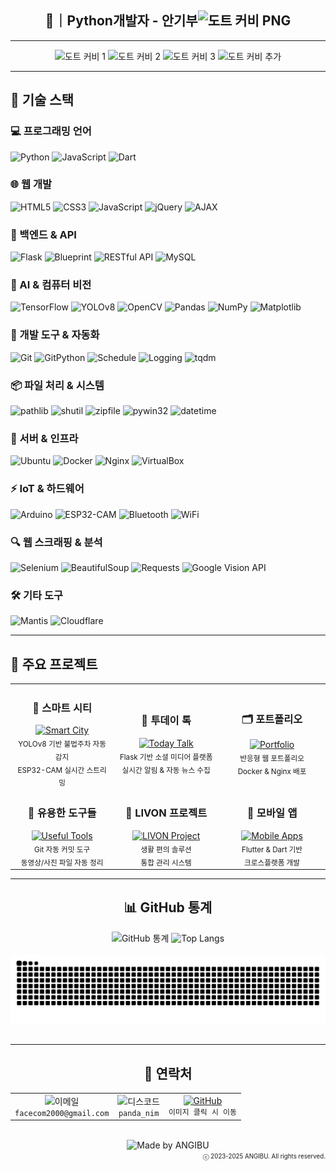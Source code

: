 ## <div align="center">🐍｜Python개발자 - 안기부<img src="https://www.spriters-resource.com/resources/sheet_icons/143/146377.png?updated=1609165515" alt="도트 커비 PNG" width="100"/></div>

---

<div align="center">
  <img src="https://www.spriters-resource.com/resources/sheet_icons/198/200858.gif?updated=1688787145" alt="도트 커비 1" width="100"/>
  <img src="https://www.spriters-resource.com/resources/sheet_icons/195/197726.gif?updated=1684173595" alt="도트 커비 2" width="100"/>
  <img src="https://www.spriters-resource.com/resources/sheet_icons/238/241062.gif?updated=1728837189" alt="도트 커비 3" width="100"/>
  <img src="https://www.spriters-resource.com/resources/sheet_icons/190/192991.gif?updated=1677970951" alt="도트 커비 추가" width="100"/>
</div>

---

## 🌿 기술 스택

### 💻 프로그래밍 언어
![Python](https://img.shields.io/badge/-Python-3776AB?style=flat&logo=Python&logoColor=white)
![JavaScript](https://img.shields.io/badge/-JavaScript-F7DF1E?style=flat&logo=JavaScript&logoColor=black)
![Dart](https://img.shields.io/badge/-Dart-0175C2?style=flat&logo=Dart&logoColor=white)

### 🌐 웹 개발
![HTML5](https://img.shields.io/badge/-HTML5-E34F26?style=flat&logo=HTML5&logoColor=white)
![CSS3](https://img.shields.io/badge/-CSS3-1572B6?style=flat&logo=CSS3&logoColor=white)
![JavaScript](https://img.shields.io/badge/-JavaScript-F7DF1E?style=flat&logo=JavaScript&logoColor=black)
![jQuery](https://img.shields.io/badge/-jQuery-0769AD?style=flat&logo=jquery&logoColor=white)
![AJAX](https://img.shields.io/badge/-AJAX-005571?style=flat&logo=javascript&logoColor=white)

### 🧩 백엔드 & API
![Flask](https://img.shields.io/badge/-Flask-000000?style=flat&logo=Flask)
![Blueprint](https://img.shields.io/badge/-Blueprint-1A237E?style=flat&logo=flask&logoColor=white)
![RESTful API](https://img.shields.io/badge/-RESTful_API-009688?style=flat&logo=fastapi&logoColor=white)
![MySQL](https://img.shields.io/badge/-MySQL-4479A1?style=flat&logo=MySQL&logoColor=white)

### 🤖 AI & 컴퓨터 비전
![TensorFlow](https://img.shields.io/badge/-TensorFlow-FF6F00?style=flat&logo=TensorFlow&logoColor=white)
![YOLOv8](https://img.shields.io/badge/-YOLOv8-00BFFF?style=flat&logo=YOLO&logoColor=white)
![OpenCV](https://img.shields.io/badge/-OpenCV-5C3EE8?style=flat&logo=OpenCV&logoColor=white)
![Pandas](https://img.shields.io/badge/-Pandas-150458?style=flat&logo=pandas)
![NumPy](https://img.shields.io/badge/-NumPy-013243?style=flat&logo=numpy)
![Matplotlib](https://img.shields.io/badge/-Matplotlib-11557C?style=flat&logo=python&logoColor=white)

### 🔧 개발 도구 & 자동화
![Git](https://img.shields.io/badge/-Git-F05032?style=flat&logo=git&logoColor=white)
![GitPython](https://img.shields.io/badge/-GitPython-6D4C41?style=flat&logo=git&logoColor=white)
![Schedule](https://img.shields.io/badge/-Schedule-558B2F?style=flat&logo=clockify&logoColor=white)
![Logging](https://img.shields.io/badge/-Logging-33691E?style=flat&logo=files&logoColor=white)
![tqdm](https://img.shields.io/badge/-tqdm-C62828?style=flat&logo=progress&logoColor=white)

### 📦 파일 처리 & 시스템
![pathlib](https://img.shields.io/badge/-pathlib-9370DB?style=flat&logo=python&logoColor=white)
![shutil](https://img.shields.io/badge/-shutil-FF5722?style=flat&logo=files&logoColor=white)
![zipfile](https://img.shields.io/badge/-zipfile-795548?style=flat&logo=zip&logoColor=white)
![pywin32](https://img.shields.io/badge/-pywin32-0D47A1?style=flat&logo=windows&logoColor=white)
![datetime](https://img.shields.io/badge/-datetime-004D40?style=flat&logo=calendar&logoColor=white)

### 💾 서버 & 인프라
![Ubuntu](https://img.shields.io/badge/-Ubuntu-E95420?style=flat&logo=Ubuntu&logoColor=white)
![Docker](https://img.shields.io/badge/-Docker-2496ED?style=flat&logo=Docker&logoColor=white)
![Nginx](https://img.shields.io/badge/-Nginx-009639?style=flat&logo=nginx&logoColor=white)
![VirtualBox](https://img.shields.io/badge/-VirtualBox-183A61?style=flat&logo=virtualbox&logoColor=white)

### ⚡ IoT & 하드웨어
![Arduino](https://img.shields.io/badge/-Arduino-00979D?style=flat&logo=Arduino&logoColor=white)
![ESP32-CAM](https://img.shields.io/badge/-ESP32_CAM-C2185B?style=flat&logo=espressif&logoColor=white)
![Bluetooth](https://img.shields.io/badge/-Bluetooth-0082FC?style=flat&logo=bluetooth&logoColor=white)
![WiFi](https://img.shields.io/badge/-WiFi-00A1C9?style=flat&logo=wifi&logoColor=white)

### 🔍 웹 스크래핑 & 분석
![Selenium](https://img.shields.io/badge/-Selenium-43B02A?style=flat&logo=selenium&logoColor=white)
![BeautifulSoup](https://img.shields.io/badge/-BeautifulSoup-4B8BBE?style=flat&logo=python&logoColor=white)
![Requests](https://img.shields.io/badge/-Requests-2D8CFF?style=flat&logo=python&logoColor=white)
![Google Vision API](https://img.shields.io/badge/-Google_Vision_API-4285F4?style=flat&logo=google-cloud&logoColor=white)

### 🛠️ 기타 도구
![Mantis](https://img.shields.io/badge/-Mantis-E87C09?style=flat&logo=bugatti&logoColor=white)
![Cloudflare](https://img.shields.io/badge/-Cloudflare-F38020?style=flat&logo=cloudflare&logoColor=white)

---

## 🎋 주요 프로젝트

<div align="center">
  <table>
    <tr>
      <td align="center" width="300">
        <h3>🚨 스마트 시티</h3>
        <a href="https://github.com/ANGIBU/smart_city">
          <img src="https://img.shields.io/badge/Smart_City-FF6B6B?style=for-the-badge&logo=smart-city&logoColor=white" alt="Smart City"/>
        </a>
        <br>
        <sub>YOLOv8 기반 불법주차 자동감지<br>ESP32-CAM 실시간 스트리밍</sub>
      </td>
      <td align="center" width="300">
        <h3>💬 투데이 톡</h3>
        <a href="https://github.com/ANGIBU/today_talk">
          <img src="https://img.shields.io/badge/Today_Talk-4ECDC4?style=for-the-badge&logo=chat&logoColor=white" alt="Today Talk"/>
        </a>
        <br>
        <sub>Flask 기반 소셜 미디어 플랫폼<br>실시간 알림 & 자동 뉴스 수집</sub>
      </td>
      <td align="center" width="300">
        <h3>🗂️ 포트폴리오</h3>
        <a href="https://github.com/ANGIBU/portfolio">
          <img src="https://img.shields.io/badge/Portfolio-45B7D1?style=for-the-badge&logo=web&logoColor=white" alt="Portfolio"/>
        </a>
        <br>
        <sub>반응형 웹 포트폴리오<br>Docker & Nginx 배포</sub>
      </td>
    </tr>
    <tr>
      <td align="center" width="300">
        <h3>🔧 유용한 도구들</h3>
        <a href="https://github.com/ANGIBU/Useful_tools">
          <img src="https://img.shields.io/badge/Useful_Tools-2E8B57?style=for-the-badge&logo=tools&logoColor=white" alt="Useful Tools"/>
        </a>
        <br>
        <sub>Git 자동 커밋 도구<br>동영상/사진 파일 자동 정리</sub>
      </td>
      <td align="center" width="300">
        <h3>🌱 LIVON 프로젝트</h3>
        <a href="https://github.com/ANGIBU/LIVON_Project">
          <img src="https://img.shields.io/badge/LIVON_Project-96CEB4?style=for-the-badge&logo=project&logoColor=white" alt="LIVON Project"/>
        </a>
        <br>
        <sub>생활 편의 솔루션<br>통합 관리 시스템</sub>
      </td>
      <td align="center" width="300">
        <h3>📱 모바일 앱</h3>
        <a href="#">
          <img src="https://img.shields.io/badge/Mobile_Apps-FF9F43?style=for-the-badge&logo=mobile&logoColor=white" alt="Mobile Apps"/>
        </a>
        <br>
        <sub>Flutter & Dart 기반<br>크로스플랫폼 개발</sub>
      </td>
    </tr>
  </table>

---

## 📊 GitHub 통계

<div align="center">
  <img src="https://github-readme-stats.vercel.app/api?username=ANGIBU&show_icons=true&theme=vue&border_color=2E8B57&icon_color=2E8B57&title_color=2E8B57" alt="GitHub 통계"/>  <img src="https://github-readme-stats.vercel.app/api/top-langs/?username=ANGIBU&layout=compact&langs_count=8&theme=vue&title_color=2E8B57&hide_border=true" alt="Top Langs"/>
</div>

<br>
<div align="center">
  <img src="https://raw.githubusercontent.com/BEPb/BEPb/output/github-contribution-grid-snake.svg" alt="snake animation"/>
</div>
<br>

---

## 🌱 연락처

<div align="center">
  <table>
    <tr>
      <td align="center">
        <img src="https://img.shields.io/badge/Gmail-D14836?style=for-the-badge&logo=gmail&logoColor=white" alt="이메일"/>
        <br>
        <code>facecom2000@gmail.com</code>
      </td>
      <td align="center">
        <img src="https://img.shields.io/badge/Discord-5865F2?style=for-the-badge&logo=discord&logoColor=white" alt="디스코드"/>
        <br>
        <code>panda_nim</code>
      </td>
      <td align="center">
        <a href="https://github.com/gibupanda">
          <img src="https://img.shields.io/badge/GitHub-100000?style=for-the-badge&logo=github&logoColor=white" alt="GitHub"/>
          <br>
        </a>
        <code>이미지 클릭 시 이동</code>
      </td>
    </tr>
  </table>
</div>

<br>

<!-- 워터마크 섹션 -->
<!--
<div align="center">
  <img src="https://img.shields.io/badge/Made_by-ANGIBU-2E8B57?style=for-the-badge&logoColor=white" alt="Made by ANGIBU"/>
</div>
!-->

<!-- 
  이 프로필은 ANGIBU가 제작했습니다. 
  무단 복제 및 수정 시 아래 주석을 해제해 주세요
  원작자: ANGIBU (https://github.com/gibupanda)
-->

<!-- 워터마크 섹션 -->

<div align="center">
  <img src="https://img.shields.io/badge/Made_by-ANGIBU-2E8B57?style=for-the-badge&logoColor=white" alt="Made by ANGIBU"/>
</div>


<div align="right">
  <sub><sup>ⓒ 2023-2025 ANGIBU. All rights reserved.</sup></sub>
</div>

